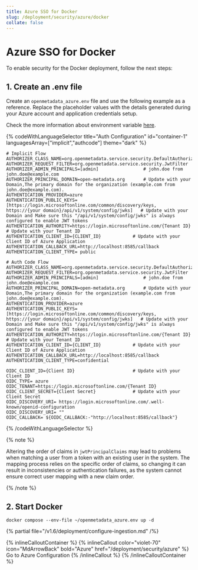 ```yaml
---
title: Azure SSO for Docker
slug: /deployment/security/azure/docker
collate: false
---
```


# Azure SSO for Docker

To enable security for the Docker deployment, follow the next steps:

## 1. Create an .env file

Create an `openmetadata_azure.env` file and use the following example as a reference. Replace the placeholder values with the details generated during your Azure account and application credentials setup.

Check the more information about environment variable [here](/deployment/security/configuration-parameters).

{% codeWithLanguageSelector title="Auth Configuration" id="container-1" languagesArray=["implicit","authcode"] theme="dark" %}

```implicit
# Implicit Flow
AUTHORIZER_CLASS_NAME=org.openmetadata.service.security.DefaultAuthorizer
AUTHORIZER_REQUEST_FILTER=org.openmetadata.service.security.JwtFilter
AUTHORIZER_ADMIN_PRINCIPALS=[admin]                 # john.doe from john.doe@example.com
AUTHORIZER_PRINCIPAL_DOMAIN=open-metadata.org       # Update with your Domain,The primary domain for the organization (example.com from john.doe@example.com).
AUTHENTICATION_PROVIDER=azure
AUTHENTICATION_PUBLIC_KEYS=[https://login.microsoftonline.com/common/discovery/keys, https://{your domain}/api/v1/system/config/jwks]   # Update with your Domain and Make sure this "/api/v1/system/config/jwks" is always configured to enable JWT tokens
AUTHENTICATION_AUTHORITY=https://login.microsoftonline.com/{Tenant ID}                                                          # Update with your Tenant ID
AUTHENTICATION_CLIENT_ID={CLIENT_ID}            # Update with your Client ID of Azure Application
AUTHENTICATION_CALLBACK_URL=http://localhost:8585/callback
AUTHENTICATION_CLIENT_TYPE= public
```

```authcode
# Auth Code Flow 
AUTHORIZER_CLASS_NAME=org.openmetadata.service.security.DefaultAuthorizer
AUTHORIZER_REQUEST_FILTER=org.openmetadata.service.security.JwtFilter
AUTHORIZER_ADMIN_PRINCIPALS=[admin]                 # john.doe from john.doe@example.com
AUTHORIZER_PRINCIPAL_DOMAIN=open-metadata.org       # Update with your Domain,The primary domain for the organization (example.com from john.doe@example.com).
AUTHENTICATION_PROVIDER=azure
AUTHENTICATION_PUBLIC_KEYS=[https://login.microsoftonline.com/common/discovery/keys, https://{your domain}/api/v1/system/config/jwks]   # Update with your Domain and Make sure this "/api/v1/system/config/jwks" is always configured to enable JWT tokens
AUTHENTICATION_AUTHORITY=https://login.microsoftonline.com/{Tenant ID}                                                          # Update with your Tenant ID
AUTHENTICATION_CLIENT_ID={CLIENT_ID}            # Update with your Client ID of Azure Application
AUTHENTICATION_CALLBACK_URL=http://localhost:8585/callback
AUTHENTICATION_CLIENT_TYPE=confidential

OIDC_CLIENT_ID={Client ID}                      # Update with your Client ID
OIDC_TYPE= azure
OIDC_TENANT=https://login.microsoftonline.com/{Tenant ID} 
OIDC_CLIENT_SECRET={Client Secret}              # Update with your Client Secret
OIDC_DISCOVERY_URI= https://login.microsoftonline.com/.well-known/openid-configuration  
OIDC_DISCOVERY_URI= ""      
OIDC_CALLBACK= ${OIDC_CALLBACK:-"http://localhost:8585/callback"}

```
{% /codeWithLanguageSelector %}

{% note %}

Altering the order of claims in `jwtPrincipalClaims` may lead to problems when matching a user from a token with an existing user in the system. The mapping process relies on the specific order of claims, so changing it can result in inconsistencies or authentication failures, as the system cannot ensure correct user mapping with a new claim order.

{% /note %}

## 2. Start Docker

```commandline
docker compose --env-file ~/openmetadata_azure.env up -d
```

{% partial file="/v1.6/deployment/configure-ingestion.md" /%}


{% inlineCalloutContainer %}
  {% inlineCallout
    color="violet-70"
    icon="MdArrowBack"
    bold="Azure"
    href="/deployment/security/azure" %}
    Go to Azure Configuration
  {% /inlineCallout %}
{% /inlineCalloutContainer %}
